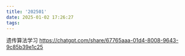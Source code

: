 ```yaml
---
title: '202501'
date: 2025-01-02 17:26:27
tags:
---
```


遗传算法学习
https://chatgpt.com/share/67765aaa-01d4-8008-9643-9c85b39e1c25
